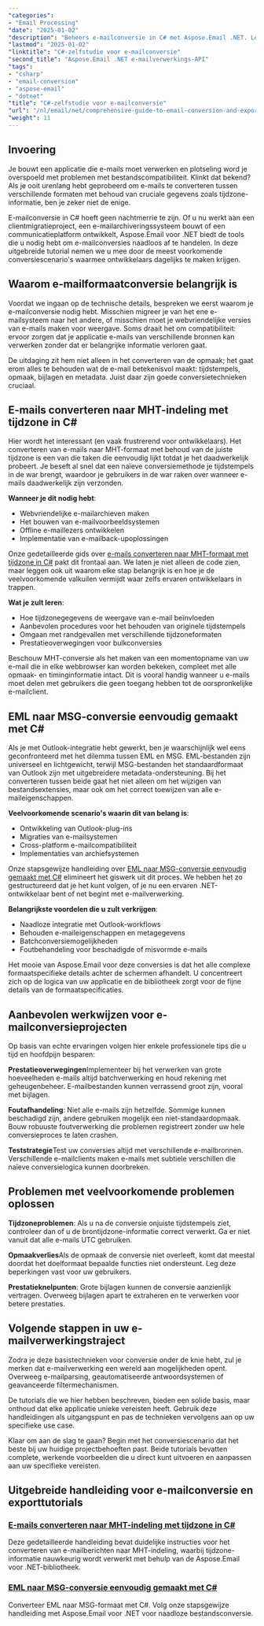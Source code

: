 ```yaml
---
"categories":
- "Email Processing"
"date": "2025-01-02"
"description": "Beheers e-mailconversie in C# met Aspose.Email .NET. Leer MHT, EML naar MSG converteren met tijdzonebeheer. Stapsgewijze tutorial voor ontwikkelaars."
"lastmod": "2025-01-02"
"linktitle": "C#-zelfstudie voor e-mailconversie"
"second_title": "Aspose.Email .NET e-mailverwerkings-API"
"tags":
- "csharp"
- "email-conversion"
- "aspose-email"
- "dotnet"
"title": "C#-zelfstudie voor e-mailconversie"
"url": "/nl/email/net/comprehensive-guide-to-email-conversion-and-export/"
"weight": 11
---
```


## Invoering

Je bouwt een applicatie die e-mails moet verwerken en plotseling word je overspoeld met problemen met bestandscompatibiliteit. Klinkt dat bekend? Als je ooit urenlang hebt geprobeerd om e-mails te converteren tussen verschillende formaten met behoud van cruciale gegevens zoals tijdzone-informatie, ben je zeker niet de enige.

E-mailconversie in C# hoeft geen nachtmerrie te zijn. Of u nu werkt aan een clientmigratieproject, een e-mailarchiveringssysteem bouwt of een communicatieplatform ontwikkelt, Aspose.Email voor .NET biedt de tools die u nodig hebt om e-mailconversies naadloos af te handelen. In deze uitgebreide tutorial nemen we u mee door de meest voorkomende conversiescenario's waarmee ontwikkelaars dagelijks te maken krijgen.

## Waarom e-mailformaatconversie belangrijk is

Voordat we ingaan op de technische details, bespreken we eerst waarom je e-mailconversie nodig hebt. Misschien migreer je van het ene e-mailsysteem naar het andere, of misschien moet je webvriendelijke versies van e-mails maken voor weergave. Soms draait het om compatibiliteit: ervoor zorgen dat je applicatie e-mails van verschillende bronnen kan verwerken zonder dat er belangrijke informatie verloren gaat.

De uitdaging zit hem niet alleen in het converteren van de opmaak; het gaat erom alles te behouden wat de e-mail betekenisvol maakt: tijdstempels, opmaak, bijlagen en metadata. Juist daar zijn goede conversietechnieken cruciaal.

## E-mails converteren naar MHT-indeling met tijdzone in C#

Hier wordt het interessant (en vaak frustrerend voor ontwikkelaars). Het converteren van e-mails naar MHT-formaat met behoud van de juiste tijdzone is een van die taken die eenvoudig lijkt totdat je het daadwerkelijk probeert. Je beseft al snel dat een naïeve conversiemethode je tijdstempels in de war brengt, waardoor je gebruikers in de war raken over wanneer e-mails daadwerkelijk zijn verzonden.

**Wanneer je dit nodig hebt**: 
- Webvriendelijke e-mailarchieven maken
- Het bouwen van e-mailvoorbeeldsystemen
- Offline e-maillezers ontwikkelen
- Implementatie van e-mailback-upoplossingen

Onze gedetailleerde gids over [e-mails converteren naar MHT-formaat met tijdzone in C#](./convert-emails-to-mht-format-with-timezone-in-csharp/) pakt dit frontaal aan. We laten je niet alleen de code zien, maar leggen ook uit waarom elke stap belangrijk is en hoe je de veelvoorkomende valkuilen vermijdt waar zelfs ervaren ontwikkelaars in trappen.

**Wat je zult leren**:
- Hoe tijdzonegegevens de weergave van e-mail beïnvloeden
- Aanbevolen procedures voor het behouden van originele tijdstempels
- Omgaan met randgevallen met verschillende tijdzoneformaten
- Prestatieoverwegingen voor bulkconversies

Beschouw MHT-conversie als het maken van een momentopname van uw e-mail die in elke webbrowser kan worden bekeken, compleet met alle opmaak- en timinginformatie intact. Dit is vooral handig wanneer u e-mails moet delen met gebruikers die geen toegang hebben tot de oorspronkelijke e-mailclient.

## EML naar MSG-conversie eenvoudig gemaakt met C#

Als je met Outlook-integratie hebt gewerkt, ben je waarschijnlijk wel eens geconfronteerd met het dilemma tussen EML en MSG. EML-bestanden zijn universeel en lichtgewicht, terwijl MSG-bestanden het standaardformaat van Outlook zijn met uitgebreidere metadata-ondersteuning. Bij het converteren tussen beide gaat het niet alleen om het wijzigen van bestandsextensies, maar ook om het correct toewijzen van alle e-maileigenschappen.

**Veelvoorkomende scenario's waarin dit van belang is**:
- Ontwikkeling van Outlook-plug-ins
- Migraties van e-mailsystemen
- Cross-platform e-mailcompatibiliteit
- Implementaties van archiefsystemen

Onze stapsgewijze handleiding over [EML naar MSG-conversie eenvoudig gemaakt met C#](./eml-to-msg-convert-made-easy-using-csharp/) elimineert het giswerk uit dit proces. We hebben het zo gestructureerd dat je het kunt volgen, of je nu een ervaren .NET-ontwikkelaar bent of net begint met e-mailverwerking.

**Belangrijkste voordelen die u zult verkrijgen**:
- Naadloze integratie met Outlook-workflows
- Behouden e-maileigenschappen en metagegevens
- Batchconversiemogelijkheden
- Foutbehandeling voor beschadigde of misvormde e-mails

Het mooie van Aspose.Email voor deze conversies is dat het alle complexe formaatspecifieke details achter de schermen afhandelt. U concentreert zich op de logica van uw applicatie en de bibliotheek zorgt voor de fijne details van de formaatspecificaties.

## Aanbevolen werkwijzen voor e-mailconversieprojecten

Op basis van echte ervaringen volgen hier enkele professionele tips die u tijd en hoofdpijn besparen:

**Prestatieoverwegingen**Implementeer bij het verwerken van grote hoeveelheden e-mails altijd batchverwerking en houd rekening met geheugenbeheer. E-mailbestanden kunnen verrassend groot zijn, vooral met bijlagen.

**Foutafhandeling**: Niet alle e-mails zijn hetzelfde. Sommige kunnen beschadigd zijn, andere gebruiken mogelijk een niet-standaardopmaak. Bouw robuuste foutverwerking die problemen registreert zonder uw hele conversieproces te laten crashen.

**Teststrategie**Test uw conversies altijd met verschillende e-mailbronnen. Verschillende e-mailclients maken e-mails met subtiele verschillen die naïeve conversielogica kunnen doorbreken.

## Problemen met veelvoorkomende problemen oplossen

**Tijdzoneproblemen**: Als u na de conversie onjuiste tijdstempels ziet, controleer dan of u de brontijdzone-informatie correct verwerkt. Ga er niet vanuit dat alle e-mails UTC gebruiken.

**Opmaakverlies**Als de opmaak de conversie niet overleeft, komt dat meestal doordat het doelformaat bepaalde functies niet ondersteunt. Leg deze beperkingen vast voor uw gebruikers.

**Prestatieknelpunten**: Grote bijlagen kunnen de conversie aanzienlijk vertragen. Overweeg bijlagen apart te extraheren en te verwerken voor betere prestaties.

## Volgende stappen in uw e-mailverwerkingstraject

Zodra je deze basistechnieken voor conversie onder de knie hebt, zul je merken dat e-mailverwerking een wereld aan mogelijkheden opent. Overweeg e-mailparsing, geautomatiseerde antwoordsystemen of geavanceerde filtermechanismen.

De tutorials die we hier hebben beschreven, bieden een solide basis, maar onthoud dat elke applicatie unieke vereisten heeft. Gebruik deze handleidingen als uitgangspunt en pas de technieken vervolgens aan op uw specifieke use case.

Klaar om aan de slag te gaan? Begin met het conversiescenario dat het beste bij uw huidige projectbehoeften past. Beide tutorials bevatten complete, werkende voorbeelden die u direct kunt uitvoeren en aanpassen aan uw specifieke vereisten.

## Uitgebreide handleiding voor e-mailconversie en exporttutorials
### [E-mails converteren naar MHT-indeling met tijdzone in C#](./convert-emails-to-mht-format-with-timezone-in-csharp/)
Deze gedetailleerde handleiding bevat duidelijke instructies voor het converteren van e-mailberichten naar MHT-indeling, waarbij tijdzone-informatie nauwkeurig wordt verwerkt met behulp van de Aspose.Email voor .NET-bibliotheek.
### [EML naar MSG-conversie eenvoudig gemaakt met C#](./eml-to-msg-convert-made-easy-using-csharp/)
Converteer EML naar MSG-formaat met C#. Volg onze stapsgewijze handleiding met Aspose.Email voor .NET voor naadloze bestandsconversie.